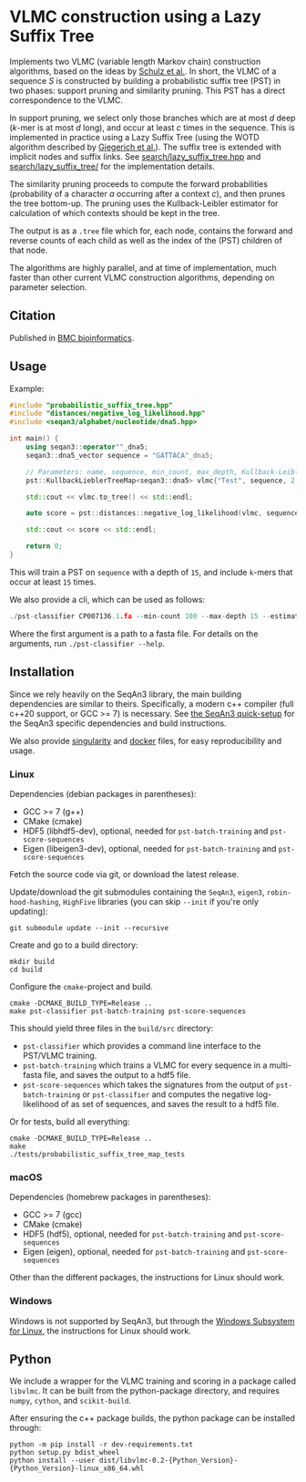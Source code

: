 # VLMC construction using a Lazy Suffix Tree

Implements two VLMC (variable length Markov chain) construction algorithms, based on the ideas
by [Schulz et al.](https://doi.org/10.1007/978-3-540-87361-7_26). In short, the VLMC of a sequence _S_ is constructed by
building a probabilistic suffix tree (PST) in two phases: support pruning and similarity pruning. This PST has a direct
correspondence to the VLMC.

In support pruning, we select only those branches which are at most _d_ deep (_k_-mer is at most _d_ long), and occur at
least _c_ times in the sequence. This is implemented in practice using a Lazy Suffix Tree (using the WOTD algorithm
described by [Giegerich et al.](https://doi.org/10.1002/spe.535)). The suffix tree is extended with implicit nodes and
suffix links. See [search/lazy_suffix_tree.hpp](src/search/lazy_suffix_tree.hpp)
and [search/lazy_suffix_tree/](src/search/lazy_suffix_tree/) for the implementation details.

The similarity pruning proceeds to compute the forward probabilities (probability of a character _a_ occurring after a
context _c_), and then prunes the tree bottom-up. The pruning uses the Kullback-Leibler estimator for calculation of
which contexts should be kept in the tree.

The output is as a `.tree` file which for, each node, contains the forward and reverse counts of each child as well as
the index of the (PST) children of that node.

The algorithms are highly parallel, and at time of implementation, much faster than other current VLMC construction
algorithms, depending on parameter selection.

## Citation

Published in [BMC bioinformatics](https://doi.org/10.1186/s12859-021-04387-y).

## Usage

Example:

```cpp
#include "probabilistic_suffix_tree.hpp"
#include "distances/negative_log_likelihood.hpp"
#include <seqan3/alphabet/nucleotide/dna5.hpp>

int main() {
    using seqan3::operator""_dna5;
    seqan3::dna5_vector sequence = "GATTACA"_dna5;

    // Parameters: name, sequence, min_count, max_depth, Kullback-Leibler threshold, parallel, parallel-depth
    pst::KullbackLieblerTreeMap<seqan3::dna5> vlmc{"Test", sequence, 2, 3, 3.9075, true, 2};

    std::cout << vlmc.to_tree() << std::endl;

    auto score = pst::distances::negative_log_likelihood(vlmc, sequence);

    std::cout << score << std::endl;

    return 0;
}
```

This will train a PST on `sequence` with a depth of `15`, and include `k`-mers that occur at least `15` times.

We also provide a cli, which can be used as follows:

```cpp
./pst-classifier CP007136.1.fa --min-count 100 --max-depth 15 --estimator "KL" --theshold 3.9075 --multi-core --parallel-depth 2
```

Where the first argument is a path to a fasta file. For details on the arguments, run `./pst-classifier --help`.

## Installation

Since we rely heavily on the SeqAn3 library, the main building dependencies are similar to theirs. Specifically, a
modern c++ compiler (full c++20 support, or GCC >= 7) is necessary.
See [the SeqAn3 quick-setup](https://docs.seqan.de/seqan/3-master-user/setup.html)
for the SeqAn3 specific dependencies and build instructions.

We also provide [singularity](https://sylabs.io/singularity/) and [docker](https://www.docker.com/) files, for easy
reproducibility and usage.

### Linux

Dependencies (debian packages in parentheses):

* GCC >= 7 (g++)
* CMake (cmake)
* HDF5 (libhdf5-dev), optional, needed for `pst-batch-training` and `pst-score-sequences`
* Eigen (libeigen3-dev), optional, needed for `pst-batch-training` and `pst-score-sequences`

Fetch the source code via git, or download the latest release.

Update/download the git submodules containing the `SeqAn3`, `eigen3`, `robin-hood-hashing`, `HighFive` libraries
(you can skip `--init` if you're only updating):

```shell script
git submodule update --init --recursive
```

Create and go to a build directory:

```shell script
mkdir build
cd build
```

Configure the `cmake`-project and build.

```shell script
cmake -DCMAKE_BUILD_TYPE=Release ..
make pst-classifier pst-batch-training pst-score-sequences
```

This should yield three files in the `build/src` directory:

* `pst-classifier` which provides a command line interface to the PST/VLMC training.
* `pst-batch-training` which trains a VLMC for every sequence in a multi-fasta file, and saves the output to a hdf5
  file.
* `pst-score-sequences` which takes the signatures from the output of `pst-batch-training` or `pst-classifier` and
  computes the negative log-likelihood of as set of sequences, and saves the result to a hdf5 file.

Or for tests, build all everything:

```shell script
cmake -DCMAKE_BUILD_TYPE=Release ..
make
./tests/probabilistic_suffix_tree_map_tests
```

### macOS

Dependencies (homebrew packages in parentheses):

* GCC >= 7 (gcc)
* CMake (cmake)
* HDF5 (hdf5), optional, needed for `pst-batch-training` and `pst-score-sequences`
* Eigen (eigen), optional, needed for `pst-batch-training` and `pst-score-sequences`

Other than the different packages, the instructions for Linux should work.

### Windows

Windows is not supported by SeqAn3, but through
the [Windows Subsystem for Linux](https://docs.microsoft.com/en-us/windows/wsl/about), the instructions for Linux should
work.

## Python

We include a wrapper for the VLMC training and scoring in a package called `libvlmc`. It can be built from the
python-package directory, and requires `numpy`, `cython`, and `scikit-build`.

After ensuring the c++ package builds, the python package can be installed through:

```shell script
python -m pip install -r dev-requirements.txt
python setup.py bdist_wheel
python install --user dist/libvlmc-0.2-{Python_Version}-{Python_Version}-linux_x86_64.whl
```
